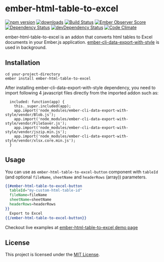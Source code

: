ember-html-table-to-excel
==============================================================================

[![npm version](https://badge.fury.io/js/ember-html-table-to-excel.svg)](https://badge.fury.io/js/ember-html-table-to-excel.svg)
[![downloads](https://img.shields.io/npm/dm/ember-html-table-to-excel.svg?style=flat-square)](https://img.shields.io/npm/dm/ember-html-table-to-excel.svg?style=flat-square)
[![Build Status](https://travis-ci.org/ahmetemrekilinc/ember-html-table-to-excel.svg?branch=master)](https://travis-ci.org/ahmetemrekilinc/ember-html-table-to-excel.svg?branch=master)
[![Ember Observer Score](https://emberobserver.com/badges/ember-html-table-to-excel.svg)](https://emberobserver.com/badges/ember-html-table-to-excel.svg)
[![Dependency Status](https://david-dm.org/ahmetemrekilinc/ember-html-table-to-excel.svg)](https://david-dm.org/ahmetemrekilinc/ember-html-table-to-excel.svg)
[![devDependency Status](https://david-dm.org/ahmetemrekilinc/ember-html-table-to-excel/dev-status.svg)](https://david-dm.org/ahmetemrekilinc/ember-html-table-to-excel/dev-status.svg)
[![Code Climate](https://codeclimate.com/github/ahmetemrekilinc/ember-html-table-to-excel/badges/gpa.svg)](https://codeclimate.com/github/ahmetemrekilinc/ember-html-table-to-excel/badges/gpa.svg)

ember-html-table-to-excel is an addon that converts html tables to Excel documents in your Ember.js application.
[ember-cli-data-export-with-style](https://github.com/ahmetemrekilinc/ember-cli-data-export) is used in background.

Installation
------------------------------------------------------------------------------

```
cd your-project-directory
ember install ember-html-table-to-excel
```
After installing ember-cli-data-export-with-style dependency,
you need to import following 4 javascript files directly from the imported addon such as:

```
  included: function(app) {
    this._super.included(app);
    app.import('node_modules/ember-cli-data-export-with-style/vendor/Blob.js');
    app.import('node_modules/ember-cli-data-export-with-style/vendor/FileSaver.js');
    app.import('node_modules/ember-cli-data-export-with-style/vendor/jszip.min.js');
    app.import('node_modules/ember-cli-data-export-with-style/vendor/xlsx.core.min.js');
  }
```

Usage
------------------------------------------------------------------------------

You can use as `ember-html-table-to-excel-button` component with `tableId` (and optional `fileName`, `sheetName` and `headerRows` (array)) parameters.
```hbs
{{#ember-html-table-to-excel-button
  tableId="my-custom-html-table-id"
  fileName=fileName
  sheetName=sheetName
  headerRows=headerRows
}}
  Export to Excel
{{/ember-html-table-to-excel-button}}
```

Checkout live examples at [ember-html-table-to-excel demo page](https://ahmetemrekilinc.github.io/ember-html-table-to-excel-demo/)

License
------------------------------------------------------------------------------

This project is licensed under the [MIT License](LICENSE.md).
